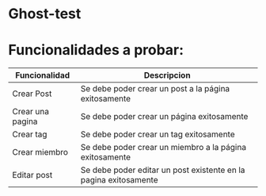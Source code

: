 # Ghost-test

# Funcionalidades a probar:
|Funcionalidad|Descripcion|
|-------------|-----------|
|Crear Post|Se debe poder crear un post a la página exitosamente|
|Crear una pagina|Se debe poder crear un página exitosamente|
|Crear tag|Se debe poder crear un tag exitosamente|
|Crear miembro|Se debe poder crear un miembro a la página exitosamente|
|Editar post|Se debe poder editar un post existente en la pagina exitosamente|
